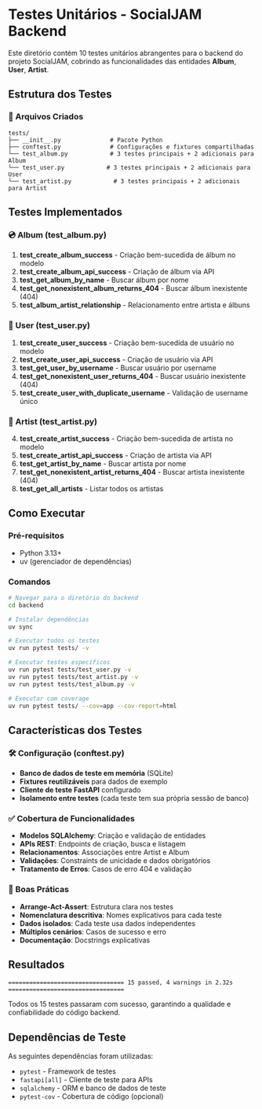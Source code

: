 # Testes Unitários - SocialJAM Backend

Este diretório contém 10 testes unitários abrangentes para o backend do projeto SocialJAM, cobrindo as funcionalidades das entidades **Album**, **User**, **Artist**.

## Estrutura dos Testes

### 📁 Arquivos Criados

```
tests/
├── __init__.py              # Pacote Python
├── conftest.py              # Configurações e fixtures compartilhadas
└── test_album.py            # 3 testes principais + 2 adicionais para Album
└── test_user.py            # 3 testes principais + 2 adicionais para User
└── test_artist.py            # 3 testes principais + 2 adicionais para Artist
```

## Testes Implementados

### 💿 Album (test_album.py)
1. **test_create_album_success** - Criação bem-sucedida de álbum no modelo
2. **test_create_album_api_success** - Criação de álbum via API
3. **test_get_album_by_name** - Buscar álbum por nome
4. **test_get_nonexistent_album_returns_404** - Buscar álbum inexistente (404)
5. **test_album_artist_relationship** - Relacionamento entre artista e álbuns

### 👤 User (test_user.py)
1. **test_create_user_success** - Criação bem-sucedida de usuário no modelo
2. **test_create_user_api_success** - Criação de usuário via API
3. **test_get_user_by_username** - Buscar usuário por username
4. **test_get_nonexistent_user_returns_404** - Buscar usuário inexistente (404)
5. **test_create_user_with_duplicate_username** - Validação de username único

### 🎵 Artist (test_artist.py)  
4. **test_create_artist_success** - Criação bem-sucedida de artista no modelo
5. **test_create_artist_api_success** - Criação de artista via API
6. **test_get_artist_by_name** - Buscar artista por nome
7. **test_get_nonexistent_artist_returns_404** - Buscar artista inexistente (404)
8. **test_get_all_artists** - Listar todos os artistas

## Como Executar

### Pré-requisitos
- Python 3.13+
- uv (gerenciador de dependências)

### Comandos

```bash
# Navegar para o diretório do backend
cd backend

# Instalar dependências
uv sync

# Executar todos os testes
uv run pytest tests/ -v

# Executar testes específicos
uv run pytest tests/test_user.py -v
uv run pytest tests/test_artist.py -v
uv run pytest tests/test_album.py -v

# Executar com coverage
uv run pytest tests/ --cov=app --cov-report=html
```

## Características dos Testes

### 🛠️ Configuração (conftest.py)
- **Banco de dados de teste em memória** (SQLite)
- **Fixtures reutilizáveis** para dados de exemplo
- **Cliente de teste FastAPI** configurado
- **Isolamento entre testes** (cada teste tem sua própria sessão de banco)

### ✅ Cobertura de Funcionalidades
- **Modelos SQLAlchemy**: Criação e validação de entidades
- **APIs REST**: Endpoints de criação, busca e listagem
- **Relacionamentos**: Associações entre Artist e Album
- **Validações**: Constraints de unicidade e dados obrigatórios
- **Tratamento de Erros**: Casos de erro 404 e validação

### 🎯 Boas Práticas
- **Arrange-Act-Assert**: Estrutura clara nos testes
- **Nomenclatura descritiva**: Nomes explicativos para cada teste
- **Dados isolados**: Cada teste usa dados independentes
- **Múltiplos cenários**: Casos de sucesso e erro
- **Documentação**: Docstrings explicativas

## Resultados

```
================================= 15 passed, 4 warnings in 2.32s =================================
```

Todos os 15 testes passaram com sucesso, garantindo a qualidade e confiabilidade do código backend.

## Dependências de Teste

As seguintes dependências foram utilizadas:
- `pytest` - Framework de testes
- `fastapi[all]` - Cliente de teste para APIs
- `sqlalchemy` - ORM e banco de dados de teste
- `pytest-cov` - Cobertura de código (opcional)

